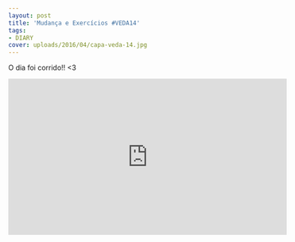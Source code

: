```yaml
---
layout: post
title: 'Mudança e Exercícios #VEDA14'
tags:
- DIARY
cover: uploads/2016/04/capa-veda-14.jpg
---
```


O dia foi corrido!! <3

<iframe width="560" height="315" src="https://www.youtube.com/embed/qdVdt6q0U4k" frameborder="0" allowfullscreen></iframe>
